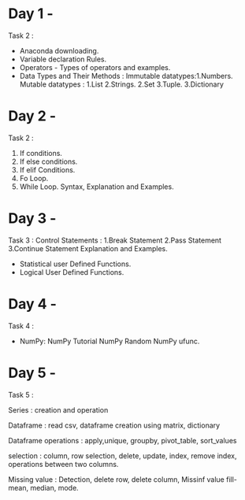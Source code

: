 # Day 1 -
Task 2 : 
* Anaconda downloading.
* Variable declaration Rules.
* Operators - Types of operators and examples.
* Data Types and Their Methods : Immutable datatypes:1.Numbers.            Mutable datatypes : 1.List
                                                     2.Strings.                                2.Set
                                                     3.Tuple.                                  3.Dictionary

# Day 2 -
Task 2 :
1. If conditions.
2. If else conditions. 
3. If elif Conditions.
4. Fo Loop.
5. While Loop.
Syntax, Explanation and Examples.

# Day 3 -
Task 3 :
Control Statements : 1.Break Statement 
                     2.Pass Statement
                     3.Continue Statement
Explanation and Examples.
* Statistical user Defined Functions.
* Logical User Defined Functions.

# Day 4 -
Task 4 :
* NumPy: NumPy Tutorial
         NumPy Random
         NumPy ufunc.
  
# Day 5 - 

Task 5 : 

Series : creation and operation

Dataframe : read csv, dataframe creation using matrix, dictionary

Dataframe operations : apply,unique, groupby, pivot_table, sort_values

selection : column, row selection, delete, update, index, remove index, operations between two columns.

Missing value : Detection, delete row, delete column, Missinf value fill- mean, median, mode.
